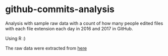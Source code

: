 # github-commits-analysis
Analysis with sample raw data with a count of how many people edited files with each file extension each day in 2016 and 2017 in GitHub.

Using R :)

The raw data were extracted from [here](https://raw.githubusercontent.com/nazareno/fpcc2/master/datasets/github-users-committing-filetypes.csv)

